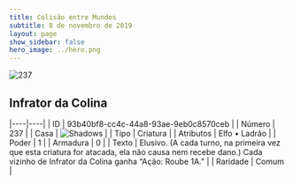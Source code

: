 ```yaml
---
title: Colisão entre Mundos
subtitle: 8 de novembro de 2019
layout: page
show_sidebar: false
hero_image: ../hero.png
---
```


![237](https://cdn.keyforgegame.com/media/card_front/pt/452_237_56JP6VP4PHF8_pt.png)

## Infrator da Colina

|----|----|
| ID | 93b40bf8-cc4c-44a8-93ae-9eb0c8570ceb |
| Número | 237 |
| Casa | ![Shadows](https://archonarcana.com/images/thumb/e/ee/Shadows.png/22px-Shadows.png "Sombras") |
| Tipo | Criatura |
| Atributos | Elfo • Ladrão |
| Poder | 1 |
| Armadura | 0 |
| Texto | Elusivo. (A cada turno, na primeira vez que esta criatura for atacada, ela não causa nem recebe dano.) Cada vizinho de Infrator da Colina ganha “Ação: Roube 1A.” |
| Raridade | Comum |
